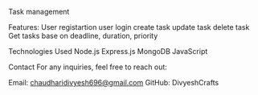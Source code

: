 Task management

Features: 
User registartion
user login 
create task 
update task
delete task
Get tasks base on deadline, duration, priority

Technologies Used
Node.js
Express.js
MongoDB
JavaScript

Contact
For any inquiries, feel free to reach out:

Email: chaudharidivyesh696@gmail.com
GitHub: DivyeshCrafts
